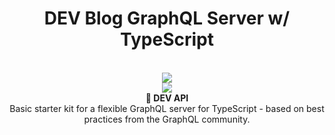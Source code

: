 <h1 align="center"><strong>DEV Blog GraphQL Server w/ TypeScript</strong></h1>

<br />

<div align="center"><img src="https://imgur.com/1MfnLVl.png" /></div>

<div align="center"><img src="https://user-images.githubusercontent.com/499550/93624428-53932780-f9ae-11ea-8d16-af949e16a09f.png"/></div>


<div align="center"><strong>🥞 DEV API </strong></div>
<div align="center">Basic starter kit for a flexible GraphQL server for TypeScript - based on best practices from the GraphQL community.</div>
